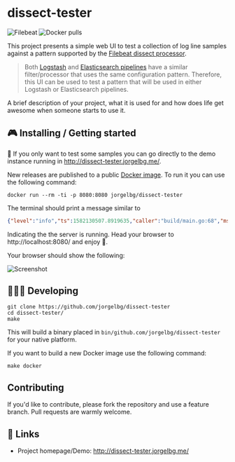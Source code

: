 # dissect-tester

![Filebeat](https://img.shields.io/badge/Beats-7.6.x-blueviolet?style=flat&logo=beats&color=00BFB3)
![Docker pulls](https://badgen.net/docker/pulls/jorgelbg/dissect-tester?icon=docker&color=purple)

This project presents a simple web UI to test a collection of log line samples against a pattern
supported by the [Filebeat dissect processor](https://www.elastic.co/guide/en/beats/filebeat/master/dissect.html).

> Both [Logstash](https://www.elastic.co/guide/en/logstash/current/plugins-filters-dissect.html) and
> [Elasticsearch pipelines](https://www.elastic.co/guide/en/elasticsearch/reference/master/dissect-processor.html)
> have a similar filter/processor that uses the same configuration pattern. Therefore, this UI can be
> used to test a pattern that will be used in either Logstash or Elasticsearch pipelines.

A brief description of your project, what it is used for and how does life get
awesome when someone starts to use it.

## 🎮 Installing / Getting started

🔗 If you only want to test some samples you can go directly to the demo instance running in http://dissect-tester.jorgelbg.me/.

New releases are published to a public [Docker image](https://hub.docker.com/repository/docker/jorgelbg/dissect-tester). To run it you can use the following command:

```shell
docker run --rm -ti -p 8080:8080 jorgelbg/dissect-tester
```

The terminal should print a message similar to
```json
{"level":"info","ts":1582130507.8919635,"caller":"build/main.go:68","msg":"Server is running","port":8080}
```

Indicating the the server is running. Head your browser to http://localhost:8080/ and enjoy 🎉.

Your browser should show the following:

![Screenshot](http://screen.jorgelbg.me/jorgelbg-dropshare/Screen-Shot-2020-02-19-5-43-11.30-PM.png)

## 👨🏻‍💻 Developing

```shell
git clone https://github.com/jorgelbg/dissect-tester
cd dissect-tester/
make
```

This will build a binary placed in `bin/github.com/jorgelbg/dissect-tester` for your native platform.

If you want to build a new Docker image use the following command:

```shell
make docker
```

## Contributing

If you'd like to contribute, please fork the repository and use a feature
branch. Pull requests are warmly welcome.

## 🚀 Links

- Project homepage/Demo: http://dissect-tester.jorgelbg.me/